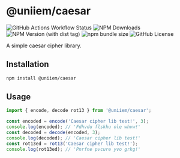 # @uniiem/caesar

![GitHub Actions Workflow Status](https://img.shields.io/github/actions/workflow/status/HoshinoSuzumi/lib-caesar/ci.yml)
![NPM Downloads](https://img.shields.io/npm/dm/%40uniiem%2Fcaesar)
![NPM Version (with dist tag)](https://img.shields.io/npm/v/%40uniiem%2Fcaesar/latest)
![npm bundle size](https://img.shields.io/bundlephobia/min/%40uniiem%2Fcaesar)
![GitHub License](https://img.shields.io/github/license/HoshinoSuzumi/lib-caesar)

A simple caesar cipher library.

## Installation

```bash
npm install @uniiem/caesar
```

## Usage

```typescript
import { encode, decode rot13 } from '@uniiem/caesar';

const encoded = encode('Caesar cipher lib test!', 3);
console.log(encoded); // 'Fdhvdu flskhu ole whvw!'
const decoded = decode(encoded, 3);
console.log(decoded); // 'Caesar cipher lib test!'
const rot13ed = rot13('Caesar cipher lib test!');
console.log(rot13ed); // 'Pnrfne pvcure yvo grkg!'
```
